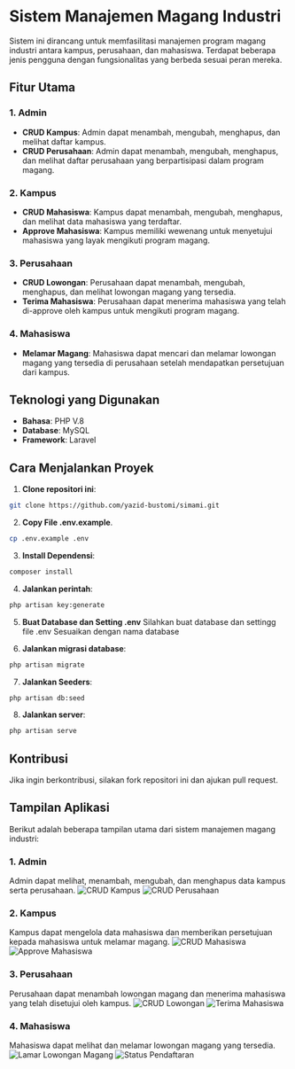 # Sistem Manajemen Magang Industri

Sistem ini dirancang untuk memfasilitasi manajemen program magang industri antara kampus, perusahaan, dan mahasiswa. Terdapat beberapa jenis pengguna dengan fungsionalitas yang berbeda sesuai peran mereka.

## Fitur Utama

### 1. Admin
- **CRUD Kampus**: Admin dapat menambah, mengubah, menghapus, dan melihat daftar kampus.
- **CRUD Perusahaan**: Admin dapat menambah, mengubah, menghapus, dan melihat daftar perusahaan yang berpartisipasi dalam program magang.

### 2. Kampus
- **CRUD Mahasiswa**: Kampus dapat menambah, mengubah, menghapus, dan melihat data mahasiswa yang terdaftar.
- **Approve Mahasiswa**: Kampus memiliki wewenang untuk menyetujui mahasiswa yang layak mengikuti program magang.

### 3. Perusahaan
- **CRUD Lowongan**: Perusahaan dapat menambah, mengubah, menghapus, dan melihat lowongan magang yang tersedia.
- **Terima Mahasiswa**: Perusahaan dapat menerima mahasiswa yang telah di-approve oleh kampus untuk mengikuti program magang.

### 4. Mahasiswa
- **Melamar Magang**: Mahasiswa dapat mencari dan melamar lowongan magang yang tersedia di perusahaan setelah mendapatkan persetujuan dari kampus.

## Teknologi yang Digunakan
- **Bahasa**: PHP V.8
- **Database**: MySQL
- **Framework**: Laravel

## Cara Menjalankan Proyek
1. **Clone repositori ini**: 
```bash
git clone https://github.com/yazid-bustomi/simami.git
```

2. **Copy File .env.example**. 
```bash
cp .env.example .env 
```

3. **Install Dependensi**:
```bash
composer install
```

4. **Jalankan perintah**: 
```bash
php artisan key:generate
```

5. **Buat Database dan Setting .env**
Silahkan buat database dan settingg file .env 
Sesuaikan dengan nama database

6. **Jalankan migrasi database**: 
```bash
php artisan migrate
```

7. **Jalankan Seeders**: 
```bash
php artisan db:seed
```

8. **Jalankan server**: 
``` bash
php artisan serve
```

## Kontribusi
Jika ingin berkontribusi, silakan fork repositori ini dan ajukan pull request.

## Tampilan Aplikasi

Berikut adalah beberapa tampilan utama dari sistem manajemen magang industri:

### 1. Admin

Admin dapat melihat, menambah, mengubah, dan menghapus data kampus serta perusahaan.
![CRUD Kampus](https://raw.githubusercontent.com/yazid-bustomi/simami/main/Tampilan%20Aplikasi/Admin/2%20NavTab%20Kampus.png)
![CRUD Perusahaan](https://raw.githubusercontent.com/yazid-bustomi/simami/main/Tampilan%20Aplikasi/Admin/6%20NavTab%20Perusahaan.png)

### 2. Kampus

Kampus dapat mengelola data mahasiswa dan memberikan persetujuan kepada mahasiswa untuk melamar magang.
![CRUD Mahasiswa](https://raw.githubusercontent.com/yazid-bustomi/simami/main/Tampilan%20Aplikasi/Kampus/11%20NavTab%20Mahasiswa.png)
![Approve Mahasiswa](https://raw.githubusercontent.com/yazid-bustomi/simami/main/Tampilan%20Aplikasi/Kampus/20%20NavTab%20Pendaftar.png)

### 3. Perusahaan

Perusahaan dapat menambah lowongan magang dan menerima mahasiswa yang telah disetujui oleh kampus.
![CRUD Lowongan](https://raw.githubusercontent.com/yazid-bustomi/simami/main/Tampilan%20Aplikasi/Perusahaan/4%20success%20input%20lowongan.png)
![Terima Mahasiswa](https://raw.githubusercontent.com/yazid-bustomi/simami/main/Tampilan%20Aplikasi/Perusahaan/5%20seleksi%20perusahaan.png)

### 4. Mahasiswa

Mahasiswa dapat melihat dan melamar lowongan magang yang tersedia.
![Lamar Lowongan Magang](https://raw.githubusercontent.com/yazid-bustomi/simami/main/Tampilan%20Aplikasi/Mahasiswa/2%20navtab%20lowonga.png)
![Status Pendaftaran](https://raw.githubusercontent.com/yazid-bustomi/simami/main/Tampilan%20Aplikasi/Mahasiswa/7%20status%20pendaftaran.png)

